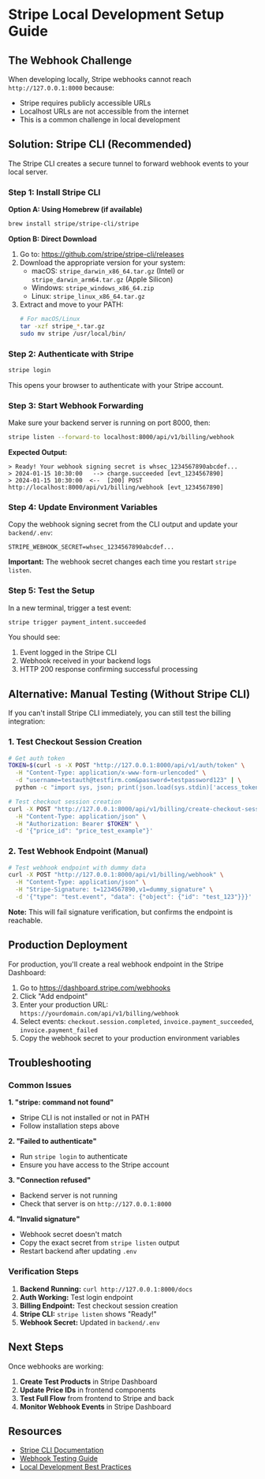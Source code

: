 # Stripe Local Development Setup Guide

## The Webhook Challenge

When developing locally, Stripe webhooks cannot reach `http://127.0.0.1:8000` because:
- Stripe requires publicly accessible URLs
- Localhost URLs are not accessible from the internet
- This is a common challenge in local development

## Solution: Stripe CLI (Recommended)

The Stripe CLI creates a secure tunnel to forward webhook events to your local server.

### Step 1: Install Stripe CLI

**Option A: Using Homebrew (if available)**
```bash
brew install stripe/stripe-cli/stripe
```

**Option B: Direct Download**
1. Go to: https://github.com/stripe/stripe-cli/releases
2. Download the appropriate version for your system:
   - macOS: `stripe_darwin_x86_64.tar.gz` (Intel) or `stripe_darwin_arm64.tar.gz` (Apple Silicon)
   - Windows: `stripe_windows_x86_64.zip`
   - Linux: `stripe_linux_x86_64.tar.gz`
3. Extract and move to your PATH:
   ```bash
   # For macOS/Linux
   tar -xzf stripe_*.tar.gz
   sudo mv stripe /usr/local/bin/
   ```

### Step 2: Authenticate with Stripe

```bash
stripe login
```

This opens your browser to authenticate with your Stripe account.

### Step 3: Start Webhook Forwarding

Make sure your backend server is running on port 8000, then:

```bash
stripe listen --forward-to localhost:8000/api/v1/billing/webhook
```

**Expected Output:**
```
> Ready! Your webhook signing secret is whsec_1234567890abcdef...
> 2024-01-15 10:30:00   --> charge.succeeded [evt_1234567890]
> 2024-01-15 10:30:00  <--  [200] POST http://localhost:8000/api/v1/billing/webhook [evt_1234567890]
```

### Step 4: Update Environment Variables

Copy the webhook signing secret from the CLI output and update your `backend/.env`:

```env
STRIPE_WEBHOOK_SECRET=whsec_1234567890abcdef...
```

**Important:** The webhook secret changes each time you restart `stripe listen`.

### Step 5: Test the Setup

In a new terminal, trigger a test event:

```bash
stripe trigger payment_intent.succeeded
```

You should see:
1. Event logged in the Stripe CLI
2. Webhook received in your backend logs
3. HTTP 200 response confirming successful processing

## Alternative: Manual Testing (Without Stripe CLI)

If you can't install Stripe CLI immediately, you can still test the billing integration:

### 1. Test Checkout Session Creation

```bash
# Get auth token
TOKEN=$(curl -s -X POST "http://127.0.0.1:8000/api/v1/auth/token" \
  -H "Content-Type: application/x-www-form-urlencoded" \
  -d "username=testauth@testfirm.com&password=testpassword123" | \
  python -c "import sys, json; print(json.load(sys.stdin)['access_token'])")

# Test checkout session creation
curl -X POST "http://127.0.0.1:8000/api/v1/billing/create-checkout-session" \
  -H "Content-Type: application/json" \
  -H "Authorization: Bearer $TOKEN" \
  -d '{"price_id": "price_test_example"}'
```

### 2. Test Webhook Endpoint (Manual)

```bash
# Test webhook endpoint with dummy data
curl -X POST "http://127.0.0.1:8000/api/v1/billing/webhook" \
  -H "Content-Type: application/json" \
  -H "Stripe-Signature: t=1234567890,v1=dummy_signature" \
  -d '{"type": "test.event", "data": {"object": {"id": "test_123"}}}'
```

**Note:** This will fail signature verification, but confirms the endpoint is reachable.

## Production Deployment

For production, you'll create a real webhook endpoint in the Stripe Dashboard:

1. Go to https://dashboard.stripe.com/webhooks
2. Click "Add endpoint"
3. Enter your production URL: `https://yourdomain.com/api/v1/billing/webhook`
4. Select events: `checkout.session.completed`, `invoice.payment_succeeded`, `invoice.payment_failed`
5. Copy the webhook secret to your production environment variables

## Troubleshooting

### Common Issues

**1. "stripe: command not found"**
- Stripe CLI is not installed or not in PATH
- Follow installation steps above

**2. "Failed to authenticate"**
- Run `stripe login` to authenticate
- Ensure you have access to the Stripe account

**3. "Connection refused"**
- Backend server is not running
- Check that server is on `http://127.0.0.1:8000`

**4. "Invalid signature"**
- Webhook secret doesn't match
- Copy the exact secret from `stripe listen` output
- Restart backend after updating `.env`

### Verification Steps

1. **Backend Running:** `curl http://127.0.0.1:8000/docs`
2. **Auth Working:** Test login endpoint
3. **Billing Endpoint:** Test checkout session creation
4. **Stripe CLI:** `stripe listen` shows "Ready!"
5. **Webhook Secret:** Updated in `backend/.env`

## Next Steps

Once webhooks are working:

1. **Create Test Products** in Stripe Dashboard
2. **Update Price IDs** in frontend components
3. **Test Full Flow** from frontend to Stripe and back
4. **Monitor Webhook Events** in Stripe Dashboard

## Resources

- [Stripe CLI Documentation](https://stripe.com/docs/stripe-cli)
- [Webhook Testing Guide](https://stripe.com/docs/webhooks/test)
- [Local Development Best Practices](https://stripe.com/docs/webhooks/best-practices)